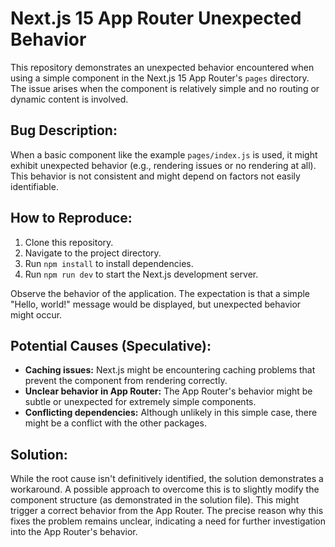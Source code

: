 # Next.js 15 App Router Unexpected Behavior

This repository demonstrates an unexpected behavior encountered when using a simple component in the Next.js 15 App Router's `pages` directory.  The issue arises when the component is relatively simple and no routing or dynamic content is involved.

## Bug Description:

When a basic component like the example `pages/index.js` is used, it might exhibit unexpected behavior (e.g., rendering issues or no rendering at all).  This behavior is not consistent and might depend on factors not easily identifiable.

## How to Reproduce:

1. Clone this repository.
2. Navigate to the project directory.
3. Run `npm install` to install dependencies.
4. Run `npm run dev` to start the Next.js development server.

Observe the behavior of the application.  The expectation is that a simple "Hello, world!" message would be displayed, but unexpected behavior might occur.

## Potential Causes (Speculative):

* **Caching issues:** Next.js might be encountering caching problems that prevent the component from rendering correctly.
* **Unclear behavior in App Router:** The App Router's behavior might be subtle or unexpected for extremely simple components.
* **Conflicting dependencies:** Although unlikely in this simple case, there might be a conflict with the other packages.

## Solution:

While the root cause isn't definitively identified, the solution demonstrates a workaround. A possible approach to overcome this is to slightly modify the component structure (as demonstrated in the solution file). This might trigger a correct behavior from the App Router.  The precise reason why this fixes the problem remains unclear, indicating a need for further investigation into the App Router's behavior.
